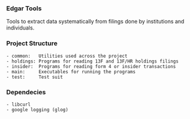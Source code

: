 ### Edgar Tools

Tools to extract data systematically from filings done by institutions and individuals. 

### Project Structure

    - common:   Utilities used across the project
    - holdings: Programs for reading 13F and 13F/HR holdings filings
    - insider:  Programs for reading form 4 or insider transactions
    - main:     Executables for running the programs
    - test:     Test suit

### Dependecies

    - libcurl
    - google logging (glog)

